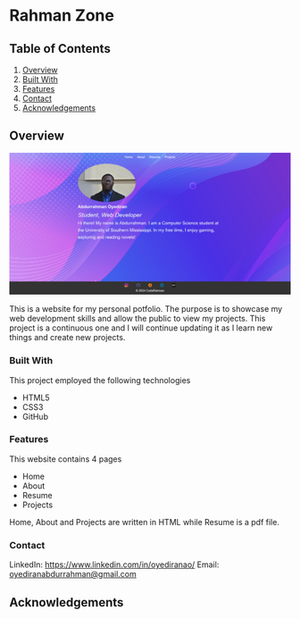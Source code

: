 # Rahman Zone

## Table of Contents

1. [Overview](#overview)
2. [Built With](#built-with)
3. [Features](#features)
4. [Contact](#contact)
5. [Acknowledgements](#acknowledgements)

## Overview

![alt text](dispic6.png)

This is a website for my personal potfolio. The purpose is to showcase my web development skills and allow the public to view my projects. This project is a continuous one and I will continue updating it as I learn new things and create new projects.

### Built With

This project employed the following technologies

* HTML5
* CSS3
* GitHub

### Features

This website contains 4 pages

* Home
* About
* Resume
* Projects

Home, About and Projects are written in HTML while Resume is a pdf file.

### Contact

LinkedIn: https://www.linkedin.com/in/oyediranao/
Email: oyediranabdurrahman@gmail.com

## Acknowledgements
